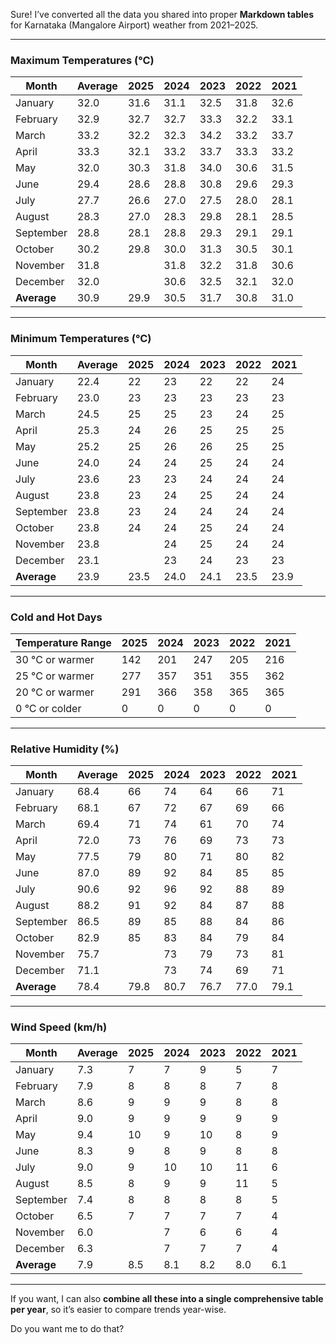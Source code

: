 Sure! I’ve converted all the data you shared into proper **Markdown tables** for Karnataka (Mangalore Airport) weather from 2021–2025.

---

### Maximum Temperatures (°C)

| Month       | Average | 2025 | 2024 | 2023 | 2022 | 2021 |
| ----------- | ------- | ---- | ---- | ---- | ---- | ---- |
| January     | 32.0    | 31.6 | 31.1 | 32.5 | 31.8 | 32.6 |
| February    | 32.9    | 32.7 | 32.7 | 33.3 | 32.2 | 33.1 |
| March       | 33.2    | 32.2 | 32.3 | 34.2 | 33.2 | 33.7 |
| April       | 33.3    | 32.1 | 33.2 | 33.7 | 33.3 | 33.2 |
| May         | 32.0    | 30.3 | 31.8 | 34.0 | 30.6 | 31.5 |
| June        | 29.4    | 28.6 | 28.8 | 30.8 | 29.6 | 29.3 |
| July        | 27.7    | 26.6 | 27.0 | 27.5 | 28.0 | 28.1 |
| August      | 28.3    | 27.0 | 28.3 | 29.8 | 28.1 | 28.5 |
| September   | 28.8    | 28.1 | 28.8 | 29.3 | 29.1 | 29.1 |
| October     | 30.2    | 29.8 | 30.0 | 31.3 | 30.5 | 30.1 |
| November    | 31.8    |      | 31.8 | 32.2 | 31.8 | 30.6 |
| December    | 32.0    |      | 30.6 | 32.5 | 32.1 | 32.0 |
| **Average** | 30.9    | 29.9 | 30.5 | 31.7 | 30.8 | 31.0 |

---

### Minimum Temperatures (°C)

| Month       | Average | 2025 | 2024 | 2023 | 2022 | 2021 |
| ----------- | ------- | ---- | ---- | ---- | ---- | ---- |
| January     | 22.4    | 22   | 23   | 22   | 22   | 24   |
| February    | 23.0    | 23   | 23   | 23   | 23   | 23   |
| March       | 24.5    | 25   | 25   | 23   | 24   | 25   |
| April       | 25.3    | 24   | 26   | 25   | 25   | 25   |
| May         | 25.2    | 25   | 26   | 26   | 25   | 25   |
| June        | 24.0    | 24   | 24   | 25   | 24   | 24   |
| July        | 23.6    | 23   | 23   | 24   | 24   | 24   |
| August      | 23.8    | 23   | 24   | 25   | 24   | 24   |
| September   | 23.8    | 23   | 24   | 24   | 24   | 24   |
| October     | 23.8    | 24   | 24   | 25   | 24   | 24   |
| November    | 23.8    |      | 24   | 25   | 24   | 24   |
| December    | 23.1    |      | 23   | 24   | 23   | 23   |
| **Average** | 23.9    | 23.5 | 24.0 | 24.1 | 23.5 | 23.9 |

---

### Cold and Hot Days

| Temperature Range | 2025 | 2024 | 2023 | 2022 | 2021 |
| ----------------- | ---- | ---- | ---- | ---- | ---- |
| 30 °C or warmer   | 142  | 201  | 247  | 205  | 216  |
| 25 °C or warmer   | 277  | 357  | 351  | 355  | 362  |
| 20 °C or warmer   | 291  | 366  | 358  | 365  | 365  |
| 0 °C or colder    | 0    | 0    | 0    | 0    | 0    |

---

### Relative Humidity (%)

| Month       | Average | 2025 | 2024 | 2023 | 2022 | 2021 |
| ----------- | ------- | ---- | ---- | ---- | ---- | ---- |
| January     | 68.4    | 66   | 74   | 64   | 66   | 71   |
| February    | 68.1    | 67   | 72   | 67   | 69   | 66   |
| March       | 69.4    | 71   | 74   | 61   | 70   | 74   |
| April       | 72.0    | 73   | 76   | 69   | 73   | 73   |
| May         | 77.5    | 79   | 80   | 71   | 80   | 82   |
| June        | 87.0    | 89   | 92   | 84   | 85   | 85   |
| July        | 90.6    | 92   | 96   | 92   | 88   | 89   |
| August      | 88.2    | 91   | 92   | 84   | 87   | 88   |
| September   | 86.5    | 89   | 85   | 88   | 84   | 86   |
| October     | 82.9    | 85   | 83   | 84   | 79   | 84   |
| November    | 75.7    |      | 73   | 79   | 73   | 81   |
| December    | 71.1    |      | 73   | 74   | 69   | 71   |
| **Average** | 78.4    | 79.8 | 80.7 | 76.7 | 77.0 | 79.1 |

---

### Wind Speed (km/h)

| Month       | Average | 2025 | 2024 | 2023 | 2022 | 2021 |
| ----------- | ------- | ---- | ---- | ---- | ---- | ---- |
| January     | 7.3     | 7    | 7    | 9    | 5    | 7    |
| February    | 7.9     | 8    | 8    | 8    | 7    | 8    |
| March       | 8.6     | 9    | 9    | 9    | 8    | 8    |
| April       | 9.0     | 9    | 9    | 9    | 9    | 9    |
| May         | 9.4     | 10   | 9    | 10   | 8    | 9    |
| June        | 8.3     | 9    | 8    | 9    | 8    | 8    |
| July        | 9.0     | 9    | 10   | 10   | 11   | 6    |
| August      | 8.5     | 8    | 9    | 9    | 11   | 5    |
| September   | 7.4     | 8    | 8    | 8    | 8    | 5    |
| October     | 6.5     | 7    | 7    | 7    | 7    | 4    |
| November    | 6.0     |      | 7    | 6    | 6    | 4    |
| December    | 6.3     |      | 7    | 7    | 7    | 4    |
| **Average** | 7.9     | 8.5  | 8.1  | 8.2  | 8.0  | 6.1  |

---

If you want, I can also **combine all these into a single comprehensive table per year**, so it’s easier to compare trends year-wise.

Do you want me to do that?
